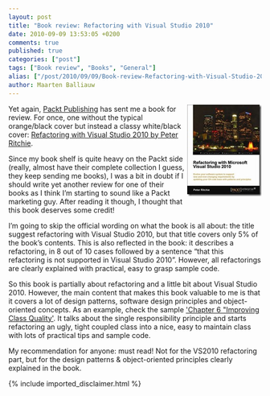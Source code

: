 ```yaml
---
layout: post
title: "Book review: Refactoring with Visual Studio 2010"
date: 2010-09-09 13:53:05 +0200
comments: true
published: true
categories: ["post"]
tags: ["Book review", "Books", "General"]
alias: ["/post/2010/09/09/Book-review-Refactoring-with-Visual-Studio-2010.aspx", "/post/2010/09/09/book-review-refactoring-with-visual-studio-2010.aspx"]
author: Maarten Balliauw
---
```

<p><a href="https://www.packtpub.com/refactoring-with-microsoft-visual-studio-2010/book" target="_blank"><img style="background-image: none; border-right-width: 0px; margin: 0px 0px 5px 5px; padding-left: 0px; padding-right: 0px; display: inline; border-top-width: 0px; border-bottom-width: 0px; border-left-width: 0px; padding-top: 0px" title="refactoring-with-microsoft-visual-studio-2010" border="0" alt="refactoring-with-microsoft-visual-studio-2010" align="right" src="/images/refactoring-with-microsoft-visual-studio-2010.jpg" width="148" height="182" /></a>Yet again, <a href="http://www.packtpub.com" target="_blank">Packt Publishing</a> has sent me a book for review. For once, one without the typical orange/black cover but instead a classy white/black cover: <a href="https://www.packtpub.com/refactoring-with-microsoft-visual-studio-2010/book" target="_blank">Refactoring with Visual Studio 2010 by Peter Ritchie</a>.</p>  <p>Since my book shelf is quite heavy on the Packt side (really, almost have their complete collection I guess, they keep sending me books), I was a bit in doubt if I should write yet another review for one of their books as I think I’m starting to sound like a Packt marketing guy. After reading it though, I thought that this book deserves some credit!</p>  <p>I’m going to skip the official wording on what the book is all about: the title suggest refactoring with Visual Studio 2010, but that title covers only 5% of the book’s contents. This is also reflected in the book: it describes a refactoring, in 8 out of 10 cases followed by a sentence “that this refactoring is not supported in Visual Studio 2010”. However, all refactorings are clearly explained with practical, easy to grasp sample code.</p>  <p>So this book is partially about refactoring and a little bit about Visual Studio 2010. However, the main content that makes this book valuable to me is that it covers a lot of design patterns, software design principles and object-oriented concepts. As an example, check the sample <a href="https://www.packtpub.com/sites/default/files/0103-chapter-6-improving-class-quality.pdf">'Chapter 6 &quot;Improving Class Quality'</a>. It talks about the single responsibility principle and starts refactoring an ugly, tight coupled class into a nice, easy to maintain class with lots of practical tips and sample code.</p>  <p>My recommendation for anyone: must read! Not for the VS2010 refactoring part, but for the design patterns &amp; object-oriented principles clearly explained in the book.</p>

{% include imported_disclaimer.html %}

